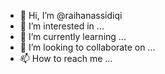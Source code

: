 - 👋 Hi, I’m @raihanassidiqi
- 👀 I’m interested in ...
- 🌱 I’m currently learning ...
- 💞️ I’m looking to collaborate on ...
- 📫 How to reach me ...

<!---
raihanassidiqi/raihanassidiqi is a ✨ special ✨ repository because its `README.md` (this file) appears on your GitHub profile.
You can click the Preview link to take a look at your changes.
--->
